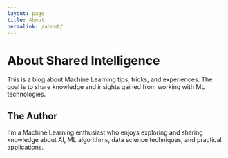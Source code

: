 ```yaml
---
layout: page
title: About
permalink: /about/
---
```


# About Shared Intelligence

This is a blog about Machine Learning tips, tricks, and experiences. The goal is to share knowledge and insights gained from working with ML technologies.

## The Author

I'm a Machine Learning enthusiast who enjoys exploring and sharing knowledge about AI, ML algorithms, data science techniques, and practical applications. 